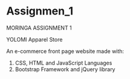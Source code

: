 # Assignmen_1
MORINGA ASSIGNMENT 1

YOLOMI
Apparel Store

An e-commerce front page website made with:

1) CSS, HTML and JavaScript Languages
2) Bootstrap Framework and jQuery library
